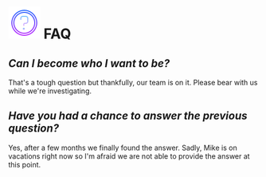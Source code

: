 # ![image info](../assets/icons/icons8-help-64.png) FAQ

## *Can I become who I want to be?*

That's a tough question but thankfully, our team is on it. Please bear with us while we're investigating.

## *Have you had a chance to answer the previous question?*

Yes, after a few months we finally found the answer. Sadly, Mike is on vacations right now so I'm afraid we are not able to provide the answer at this point.
